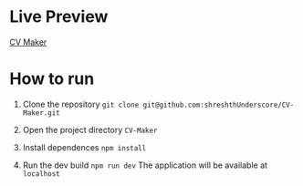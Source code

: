 # Live Preview

[CV Maker](https://cv-maker-sand.vercel.app/)

# How to run

1. Clone the repository `git clone git@github.com:shreshthUnderscore/CV-Maker.git`

2. Open the project directory `CV-Maker`

3. Install dependences ``npm install``

4. Run the dev build `npm run dev`
   The application will be available at `localhost`
